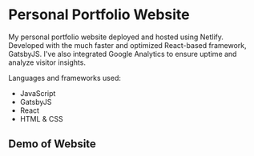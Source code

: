 # Personal Portfolio Website
My personal portfolio website deployed and hosted using Netlify. Developed with the much faster and optimized React-based framework, GatsbyJS. I've also integrated Google Analytics to ensure uptime and analyze visitor insights. 

Languages and frameworks used:
- JavaScript
- GatsbyJS
- React
- HTML & CSS

## Demo of Website


